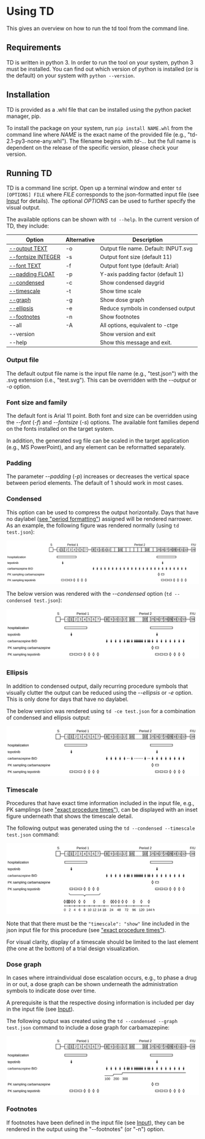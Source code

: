 # Using TD

This gives an overview on how to run the td tool from the command line.

## Requirements

TD is written in python 3. In order to run the tool on your system, python 3 must be installed. You can find out which version of python is installed (or is the default) on your system with `python --version`.

## Installation

TD is provided as a .whl file that can be installed using the python packet manager, pip.

To install the package on your system, run `pip install NAME.whl` from the command line where _NAME_ is the exact name of the provided file (e.g., "td-2.1-py3-none-any.whl"). The filename begins with _td-..._ but the full name is dependent on the release of the specific version, please check your version.


## Running TD

TD is a command line script. Open up a terminal window and enter `td [OPTIONS] FILE` where _FILE_ corresponds to the json-formatted input file (see [Input](input.md) for details). The optional _OPTIONS_ can be used to further specify the visual output.

The available options can be shown with `td --help`. In the current version of TD, they include:

| Option| Alternative | Description |
| -- | -- | -- | 
| [--output TEXT](#output-file) | -o | Output file name. Default: INPUT.svg |
| [--fontsize INTEGER](#font-size-and-family) | -s | Output font size (default 11) |
| [--font TEXT](#font-size-and-family) | -f | Output font type (default: Arial) |
| [--padding FLOAT](#padding) | -p | Y-axis padding factor (default 1) |
| [--condensed](#condensed) | -c | Show condensed daygrid |
| [--timescale](#timescale) | -t | Show time scale |
| [--graph](#dose-graph) | -g | Show dose graph |
| [--ellipsis](#ellipsis) | -e | Reduce symbols in condensed output |
| [--footnotes](#footnotes) | -n | Show footnotes |
| --all              | -A | All options, equivalent to -ctge |
| --version          |    | Show version and exit |
| --help             |    | Show this message and exit. |

### Output file

The default output file name is the input file name (e.g., "test.json") with the .svg extension (i.e., "test.svg"). This can be overridden with the _--output_ or _-o_ option.

### Font size and family

The default font is Arial 11 point. Both font and size can be overridden using the _--font_ (_-f_) and _--fontsize_ (_-s_) options. The available font families depend on the fonts installed on the target system.

In addition, the generated svg file can be scaled in the target application (e.g., MS PowerPoint), and any element can be reformatted separately.

### Padding

The parameter _--padding_ (_-p_) increases or decreases the vertical space between period elements. The default of 1 should work in most cases.

### Condensed

This option can be used to compress the output horizontally. Days that have no daylabel ([see "period formatting"](input.md#period-formatting)) assigned will be rendered narrower. As an example, the following figure was rendered normally (using `td test.json`):

![](normal.svg)

The below version was rendered with the _--condensed_ option (`td --condensed test.json`):

![](condensed.svg)

### Ellipsis

In addition to condensed output, daily recurring procedure symbols that visually clutter the output can be reduced using the _--ellipsis_ or _-e_ option. This is only done for days that have no daylabel. 

The below version was rendered using `td -ce test.json` for a combination of condensed and ellipsis output:

![](ellipsis.svg)

### Timescale

Procedures that have exact time information included in the input file, e.g., PK samplings (see ["exact procedure times"](input.md#exact-procedure-times)), can be displayed with an inset figure underneath that shows the timescale detail.

The following output was generated using the `td --condensed --timescale test.json` command:

![](timescale.svg)

Note that that there must be the `"timescale": "show"` line included in the json input file for this procedure (see ["exact procedure times"](input.md#exact-procedure-times)).

For visual clarity, display of a timescale should be limited to the last element (the one at the bottom) of a trial design visualization.

### Dose graph

In cases where intraindividual dose escalation occurs, e.g., to phase a drug in or out, a dose graph can be shown underneath the administration symbols to indicate dose over time.

A prerequisite is that the respective dosing information is included per day in the input file (see [Input](input.md#exact-dose-information)).

The following output was created using the `td --condensed --graph test.json` command to include a dose graph for carbamazepine:

![](graph.svg)

### Footnotes

If footnotes have been defined in the input file (see [Input](input.md#footnotes)), they can be rendered in the output using the "--footnotes" (or "-n") option.
